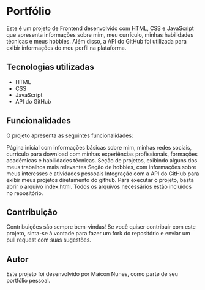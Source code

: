 # Portfólio

Este é um projeto de Frontend desenvolvido com HTML, CSS e JavaScript que apresenta informações sobre mim, meu currículo, minhas habilidades técnicas e meus hobbies. Além disso, a API do GitHub foi utilizada para exibir informações do meu perfil na plataforma.

## Tecnologias utilizadas
- HTML
- CSS
- JavaScript
- API do GitHub

## Funcionalidades
O projeto apresenta as seguintes funcionalidades:

Página inicial com informações básicas sobre mim, minhas redes sociais, currículo para download com minhas experiências profissionais, formações acadêmicas e habilidades técnicas.
Seção de projetos, exibindo alguns dos meus trabalhos mais relevantes
Seção de hobbies, com informações sobre meus interesses e atividades pessoais
Integração com a API do GitHub para exibir meus projetos diretamento do github.
Para executar o projeto, basta abrir o arquivo index.html. 
Todos os arquivos necessários estão incluídos no repositório.

## Contribuição
Contribuições são sempre bem-vindas! Se você quiser contribuir com este projeto, sinta-se à vontade para fazer um fork do repositório e enviar um pull request com suas sugestões.

## Autor
Este projeto foi desenvolvido por Maicon Nunes, como parte de seu portfólio pessoal.